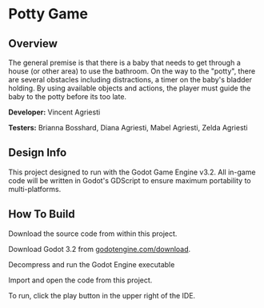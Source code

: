 # Potty Game

## Overview

The general premise is that there is a baby that needs to get through a house (or other area) to use the bathroom. On the way to the "potty", there are several obstacles including distractions, a timer on the baby's bladder holding. By using available objects and actions, the player must guide the baby to the potty before its too late.

**Developer:** Vincent Agriesti

**Testers:** Brianna Bosshard, Diana Agriesti, Mabel Agriesti, Zelda Agriesti

## Design Info

This project designed to run with the Godot Game Engine v3.2. All in-game code will be written in Godot's GDScript to ensure maximum portability to multi-platforms.

## How To Build

Download the source code from within this project.

Download Godot 3.2 from [godotengine.com/download](https://godotengine.org/download).

Decompress and run the Godot Engine executable

Import and open the code from this project.

To run, click the play button in the upper right of the IDE.